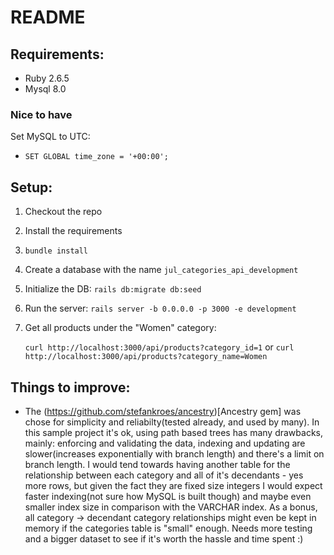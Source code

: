 # README


## Requirements:
- Ruby 2.6.5
- Mysql 8.0

### Nice to have
Set MySQL to UTC:
- `SET GLOBAL time_zone = '+00:00';`

## Setup:
1. Checkout the repo
2. Install the requirements
3. `bundle install`
4. Create a database with the name `jul_categories_api_development`
5. Initialize the DB: `rails db:migrate db:seed`
6. Run the server: `rails server -b 0.0.0.0 -p 3000 -e development`
7. Get all products under the "Women" category:

   `curl http://localhost:3000/api/products?category_id=1`
   or
   `curl http://localhost:3000/api/products?category_name=Women`


## Things to improve:
- The (https://github.com/stefankroes/ancestry)[Ancestry gem] was chose for simplicity and reliabilty(tested already, and used by many).
  In this sample project it's ok, using path based trees has many drawbacks, mainly: enforcing and validating the data, indexing and updating are slower(increases exponentially with branch length) and there's a limit on branch length.
  I would tend towards having another table for the relationship between each category and all of it's decendants - yes more rows, but given the fact they are fixed size integers I would expect faster indexing(not sure how MySQL is built though) and maybe even smaller index size in comparison with the VARCHAR index. As a bonus, all category -> decendant category relationships might even be kept in memory if the categories table is "small" enough.
  Needs more testing and a bigger dataset to see if it's worth the hassle and time spent :)
